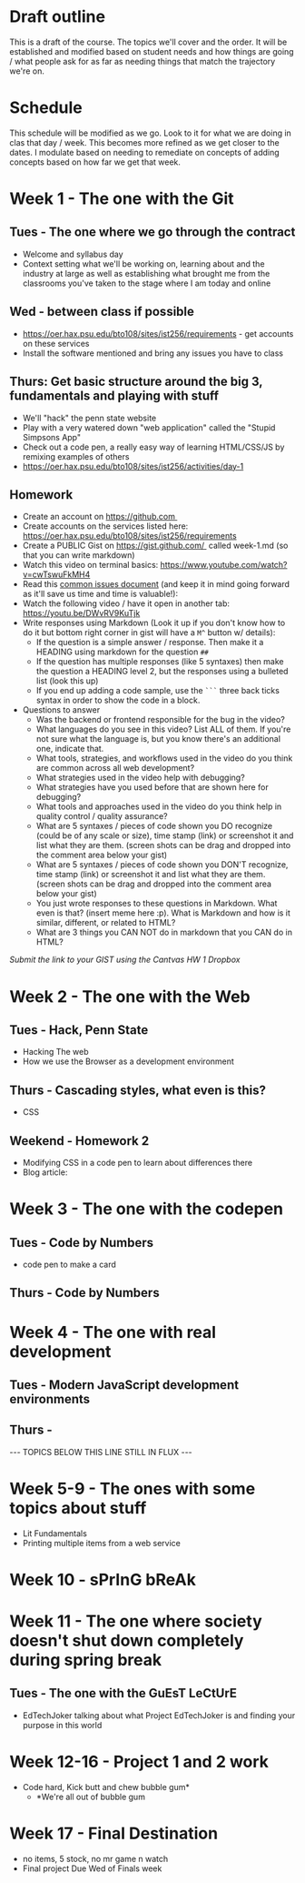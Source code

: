 # Draft outline
This is a draft of the course. The topics we'll cover and the order. It will be established and modified based on student needs and how things are going / what people ask for as far as needing things that match the trajectory we're on.

# Schedule
This schedule will be modified as we go. Look to it for what we are doing in clas that day / week. This becomes more refined as we get closer to the dates. I modulate based on needing to remediate on concepts of adding concepts based on how far we get that week.

# Week 1 - The one with the Git
## Tues - The one where we go through the contract
- Welcome and syllabus day
- Context setting what we'll be working on, learning about and the industry at large as well as establishing what brought me from the classrooms you've taken to the stage where I am today and online

## Wed - between class if possible
- https://oer.hax.psu.edu/bto108/sites/ist256/requirements - get accounts on these services
- Install the software mentioned and bring any issues you have to class

## Thurs: Get basic structure around the big 3, fundamentals and playing with stuff
- We'll "hack" the penn state website
- Play with a very watered down "web application" called the "Stupid Simpsons App"
- Check out a code pen, a really easy way of learning HTML/CSS/JS by remixing examples of others
- https://oer.hax.psu.edu/bto108/sites/ist256/activities/day-1

## Homework
- Create an account on https://github.com 
- Create accounts on the services listed here: https://oer.hax.psu.edu/bto108/sites/ist256/requirements
- Create a PUBLIC Gist on https://gist.github.com/  called week-1.md (so that you can write markdown)
- Watch this video on terminal basics: https://www.youtube.com/watch?v=cwTswuFkMH4
- Read this [common issues document](common-issues.md) (and keep it in mind going forward as it'll save us time and time is valuable!):
- Watch the following video / have it open in another tab: https://youtu.be/DWvRV9KuTjk
- Write responses using Markdown (Look it up if you don't know how to do it but bottom right corner in gist will have a `M^` button w/ details):
  - If the question is a simple answer / response. Then make it a HEADING using markdown for the question `## `
  - If the question has multiple responses (like 5 syntaxes) then make the question a HEADING level 2, but the responses using a bulleted list (look this up)
  - If you end up adding a code sample, use the ` ``` ` three back ticks syntax in order to show the code in a block.
- Questions to answer
  - Was the backend or frontend responsible for the bug in the video?
  - What languages do you see in this video? List ALL of them. If you're not sure what the language is, but you know there's an additional one, indicate that.
  - What tools, strategies, and workflows used in the video do you think are common across all web development?
  - What strategies used in the video help with debugging?
  - What strategies have you used before that are shown here for debugging?
  - What tools and approaches used in the video do you think help in quality control / quality assurance?
  - What are 5 syntaxes / pieces of code shown you DO recognize (could be of any scale or size), time stamp (link) or screenshot it and list what they are them. (screen shots can be drag and dropped into the comment area below your gist)
  - What are 5 syntaxes / pieces of code shown you DON'T recognize, time stamp (link) or screenshot it and list what they are them. (screen shots can be drag and dropped into the comment area below your gist)
  - You just wrote responses to these questions in Markdown. What even is that? (insert meme here :p). What is Markdown and how is it similar, different, or related to HTML?
  - What are 3 things you CAN NOT do in markdown that you CAN do in HTML?

*Submit the link to your GIST using the Cantvas HW 1 Dropbox*

# Week 2 - The one with the Web
## Tues - Hack, Penn State
- Hacking The web
- How we use the Browser as a development environment
## Thurs - Cascading styles, what even is this?
- CSS
## Weekend - Homework 2
- Modifying CSS in a code pen to learn about differences there
- Blog article: 

# Week 3 - The one with the codepen
## Tues - Code by Numbers
- code pen to make a card
## Thurs - Code by Numbers

# Week 4 - The one with real development
## Tues - Modern JavaScript development environments

## Thurs - 

--- TOPICS BELOW THIS LINE STILL IN FLUX ---

# Week 5-9 - The ones with some topics about stuff
- Lit Fundamentals
- Printing multiple items from a web service


# Week 10 - sPrInG bReAk
# Week 11 - The one where society doesn't shut down completely during spring break
## Tues - The one with the GuEsT LeCtUrE
- EdTechJoker talking about what Project EdTechJoker is and finding your purpose in this world

# Week 12-16 - Project 1 and 2 work
- Code hard, Kick butt and chew bubble gum*
  - *We're all out of bubble gum

# Week 17 - Final Destination
- no items, 5 stock, no mr game n watch
- Final project Due Wed of Finals week
